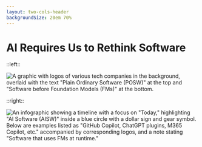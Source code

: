 ```yaml
---
layout: two-cols-header
backgroundSize: 20em 70%
---
```


# AI Requires Us to Rethink Software

::left::

![A graphic with logos of various tech companies in the background, overlaid with the text "Plain Ordinary Software (POSW)" at the top and "Software before Foundation Models (FMs)" at the bottom.](/posw.png)

::right::

<v-click>

![An infographic showing a timeline with a focus on "Today," highlighting "AI Software (AISW)" inside a blue circle with a dollar sign and gear symbol. Below are examples listed as "GitHub Copilot, ChatGPT plugins, M365 Copilot, etc." accompanied by corresponding logos, and a note stating "Software that uses FMs at runtime."](/aisw.png)

</v-click>